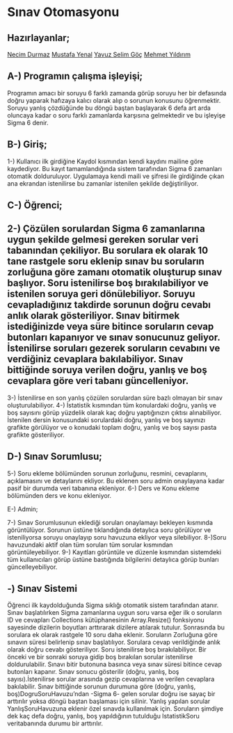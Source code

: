 # Sınav Otomasyonu

## Hazırlayanlar;
[Necim Durmaz](https://github.com/NecimDurmaz)
[Mustafa Yenal](https://github.com/2129mustafa)
[Yavuz Selim Göç](https://github.com/YavuzSelimGoc)
[Mehmet Yıldırım](https://github.com/MehmetYildirimDev)

## A-) Programın çalışma işleyişi;

 Programın amacı bir soruyu 6 farklı zamanda görüp soruyu her bir defasında doğru yaparak hafızaya kalıcı olarak alıp o sorunun konusunu öğrenmektir. Soruyu yanlış çözdüğünde bu döngü baştan başlayarak 6 defa art arda oluncaya kadar o soru farklı zamanlarda karşısına gelmektedir ve bu işleyişe Sigma 6 denir.

## B-) Giriş;

1-) Kullanıcı ilk girdiğine Kaydol kısmından kendi kaydını mailine göre kaydediyor. Bu kayıt tamamlandığında sistem tarafından Sigma 6 zamanları otomatik dolduruluyor. Uygulamaya kendi maili ve şifresi ile girdiğinde çıkan ana ekrandan istenilirse bu zamanlar istenilen şekilde değiştiriliyor.

## C-) Öğrenci;

## 2-) Çözülen sorulardan Sigma 6 zamanlarına uygun şekilde gelmesi gereken sorular veri tabanından çekiliyor. Bu sorulara ek olarak 10 tane rastgele soru eklenip sınav bu soruların zorluğuna göre zamanı otomatik oluşturup sınav başlıyor. Soru istenilirse boş bırakılabiliyor ve istenilen soruya geri dönülebiliyor. Soruyu cevapladığınız takdirde sorunun doğru cevabı anlık olarak gösteriliyor. Sınav bitirmek istediğinizde veya süre bitince soruların cevap butonları kapanıyor ve sınav sonucunuz geliyor. İstenilirse soruları gezerek soruların cevabını ve verdiğiniz cevaplara bakılabiliyor. Sınav bittiğinde soruya verilen doğru, yanlış ve boş cevaplara göre veri tabanı güncelleniyor.
3-) İstenilirse en son yanlış çözülen sorulardan süre bazlı olmayan bir sınav oluşturulabiliyor.
4-) İstatistik kısmından tüm konulardaki doğru, yanlış ve boş sayısını görüp yüzdelik olarak kaç doğru yaptığınızın çıktısı alınabiliyor. İstenilen dersin konusundaki sorulardaki doğru, yanlış ve boş sayınızı grafikte görülüyor ve o konudaki toplam doğru, yanlış ve boş sayısı pasta grafikte gösteriliyor.

## D-) Sınav Sorumlusu;

5-) Soru ekleme bölümünden sorunun zorluğunu, resmini, cevaplarını, açıklamasını ve detaylarını ekliyor. Bu eklenen soru admin onaylayana kadar pasif bir durumda veri tabanına ekleniyor.
6-) Ders ve Konu ekleme bölümünden ders ve konu ekleniyor.

E-) Admin;

7-) Sınav Sorumlusunun eklediği soruları onaylamayı bekleyen kısmında görüntülüyor. Sorunun üstüne tıklandığında detaylıca soru görülüyor ve isteniliyorsa soruyu onaylayıp soru havuzuna ekliyor veya silebiliyor.
8-)Soru havuzundaki aktif olan tüm soruları tüm sorular kısmından görüntüleyebiliyor.
9-) Kayıtları görüntüle ve düzenle kısmından sistemdeki tüm kullanıcıları görüp üstüne bastığında bilgilerini detaylıca görüp bunları güncelleyebiliyor.

## -) Sınav Sistemi
Öğrenci ilk kaydolduğunda Sigma sıklığı otomatik sistem tarafından atanır. Sınav başlatılırken Sigma zamanlarına uygun soru varsa eğer ilk o soruların ID ve cevapları Collections kütüphanesinin Array.Resize() fonksiyonu sayesinde dizilerin boyutları arttırarak dizilere atılarak tutulur. Sonrasında bu sorulara ek olarak rastgele 10 soru daha eklenir. Soruların Zorluğuna göre sınavın süresi belirlenip sınav başlatılıyor. Sorulara cevap verildiğinde anlık olarak doğru cevabı gösteriliyor. Soru istenilirse boş bırakılabiliyor. Bir önceki ve bir sonraki soruya gidip boş bırakılan sorular istenilirse doldurulabilir. Sınavı bitir butonuna basınca veya sınav süresi bitince cevap butonları kapanır. Sınav sonucu gösterilir (doğru, yanlış, boş sayısı).İstenilirse sorular arasında gezip cevaplarına ve verilen cevaplara bakılabilir. Sınav bittiğinde sorunun durumuna göre (doğru, yanlış, boş)DogruSoruHavuzu’ndan -Sigma 6-  gelen sorular doğru ise sayaç bir arttırılır yoksa döngü baştan başlaması için silinir. Yanlış yapılan sorular YanlışSoruHavuzuna eklenir özel sınavda kullanılmak için. Soruların şimdiye dek kaç defa doğru, yanlış, boş yapıldığının tutulduğu IstatistikSoru veritabanında durumu bir arttırılır.

